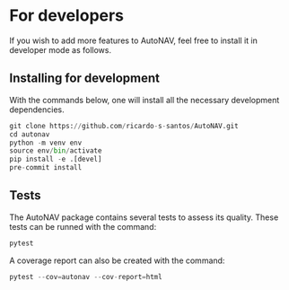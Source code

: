 # For developers

If you wish to add more features to AutoNAV, feel free to install it in developer mode as follows.

## Installing for development

With the commands below, one will install all the necessary development dependencies.

```python
git clone https://github.com/ricardo-s-santos/AutoNAV.git
cd autonav
python -m venv env
source env/bin/activate
pip install -e .[devel]
pre-commit install
```

## Tests

The AutoNAV package contains several tests to assess its quality. These tests can be runned with the command:

```python
pytest
```

A coverage report can also be created with the command:

```python
pytest --cov=autonav --cov-report=html
```
